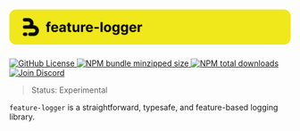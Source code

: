 <h1 align="center">
    <img src="./.github/banner.svg" alt="feature-logger banner">
</h1>

<p align="left">
    <a href="https://github.com/inbeta-group/monorepo/blob/develop/LICENSE">
        <img src="https://img.shields.io/github/license/inbeta-group/monorepo.svg?label=license&style=flat&colorA=293140&colorB=F0E81A" alt="GitHub License"/>
    </a>
    <a href="https://www.npmjs.com/package/feature-logger">
        <img src="https://img.shields.io/bundlephobia/minzip/feature-logger.svg?label=minzipped%20size&style=flat&colorA=293140&colorB=F0E81A" alt="NPM bundle minzipped size"/>
    </a>
    <a href="https://www.npmjs.com/package/feature-logger">
        <img src="https://img.shields.io/npm/dt/feature-logger.svg?label=downloads&style=flat&colorA=293140&colorB=F0E81A" alt="NPM total downloads"/>
    </a>
    <a href="https://discord.gg/T9GzreAwPH">
        <img src="https://img.shields.io/discord/795291052897992724.svg?label=&logo=discord&logoColor=ffffff&color=7389D8&labelColor=F0E81A" alt="Join Discord"/>
    </a>
</p>

> Status: Experimental

`feature-logger` is a straightforward, typesafe, and feature-based logging library.
